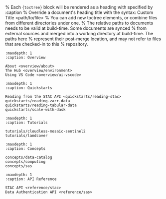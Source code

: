 % Each `{toctree}` block will be rendered as a heading with specified by :caption
% Override a document's heading title with the syntax: Custom Title <path/to/file>
% You can add new toctree elements, or combine files from different directories under one.
% The relative paths to documents needs to be valid at build-time. Some documents are synced
% from external sources and merged into a working directory at build-time. The paths here
% represent their post-merge location, and may not refer to files that are checked-in to this
% repository.


```{toctree}
:maxdepth: 1
:caption: Overview

About <overview/about>
The Hub <overview/environment>
Using VS Code <overview/ui-vscode>
```

```{toctree}
:maxdepth: 1
:caption: Quickstarts

Reading from the STAC API <quickstarts/reading-stac>
quickstarts/reading-zarr-data
quickstarts/reading-tabular-data
quickstarts/scale-with-dask
```

```{toctree}
:maxdepth: 1
:caption: Tutorials

tutorials/cloudless-mosaic-sentinel2
tutorials/landcover
```

```{toctree}
:maxdepth: 1
:caption: Concepts

concepts/data-catalog
concepts/computing
concepts/sas
```

```{toctree}
:maxdepth: 1
:caption: API Reference

STAC API <reference/stac>
Data Authentication API <reference/sas>
```
